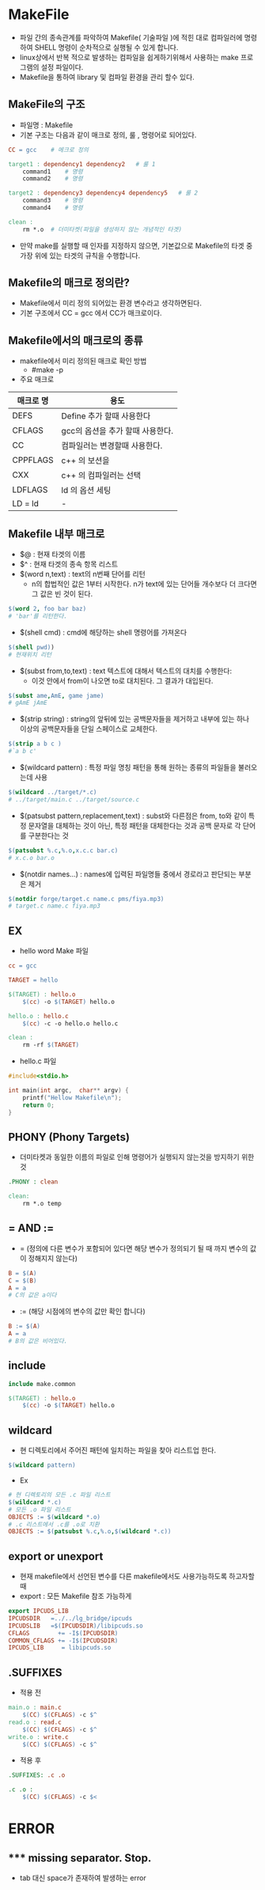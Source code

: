 # MakeFile
- 파일 간의 종속관계를 파악하여 Makefile( 기술파일 )에 적힌 대로 컴파일러에 명령하여 SHELL 명령이 순차적으로 실행될 수 있게 합니다.
- linux상에서 반복 적으로 발생하는 컴파일을 쉽게하기위해서 사용하는 make 프로그램의 설정 파일이다.
- Makefile을 통하여 library 및 컴파일 환경을 관리 할수 있다.

## MakeFile의 구조

- 파일명 : Makefile
- 기본 구조는 다음과 같이 매크로 정의, 룰 , 명령어로 되어있다.
```Makefile
CC = gcc    # 메크로 정의

target1 : dependency1 dependency2   # 룰 1
    command1    # 명령
    command2    # 명령

target2 : dependency3 dependency4 dependency5   # 룰 2
    command3    # 명령
    command4    # 명령

clean :
    rm *.o  # 더미타켓(파일을 생성하지 않는 개념적인 타겟)
```

* 만약 make를 실행할 때 인자를 지정하지 않으면, 기본값으로 Makefile의 타겟 중 가장 위에 있는 타겟의 규칙을 수행합니다.

## Makefile의 매크로 정의란?

- Makefile에서 미리 정의 되어있는 환경 변수라고 생각하면된다.
- 기본 구조에서 CC = gcc 에서 CC가 매크로이다.

## Makefile에서의 매크로의 종류

- makefile에서 미리 정의된 매크로 확인 방법
    - #make -p
- 주요 매크로

| 매크로 명 |용도|
|------|---|
|DEFS |Define 추가 할때 사용한다|
|CFLAGS|gcc의 옵션을 추가 할때 사용한다.|
|CC|컴파일러는 변경할때 사용한다.|
|CPPFLAGS|c++ 의 보션을|
|CXX |c++ 의 컴파일러는 선택|
|LDFLAGS| ld 의 옵션 세팅|
|LD = ld| - |

## Makefile 내부 매크로
- $@ : 현재 타겟의 이름
- $^ : 현재 타겟의 종속 항목 리스트
- $(word n,text) : text의 n번째 단어를 리턴
    - n의 합법적인 값은 1부터 시작한다. n가 text에 있는 단어들 개수보다 더 크다면 그 값은 빈 것이 된다. 
```Makefile
$(word 2, foo bar baz)
# 'bar'를 리턴한다.
```
- $(shell cmd) : cmd에 해당하는 shell 명령어를 가져온다
```Makefile
$(shell pwd))
# 현재위치 리턴
```
- $(subst from,to,text) : text 텍스트에 대해서 텍스트의 대치를 수행한다: 
    - 이것 안에서 from이 나오면 to로 대치된다. 그 결과가 대입된다.
```makefile
$(subst ame,AmE, game jame)
# gAmE jAmE
```
- $(strip string) : string의 앞뒤에 있는 공백문자들을 제거하고 내부에 있는 하나 이상의 공백문자들을 단일 스페이스로 교체한다.
```makefile
$(strip a b c )
#`a b c'
``` 
- $(wildcard pattern) : 특정 파일 명칭 패턴을 통해 원하는 종류의 파일들을 불러오는데 사용
```makefile
$(wildcard ../target/*.c)
# ../target/main.c ../target/source.c
``` 
- $(patsubst pattern,replacement,text) : subst와 다른점은 from, to와 같이 특정 문자열을 대체하는 것이 아닌, 특정 패턴을 대체한다는 것과 공백 문자로 각 단어를 구분한다는 것
```makefile
$(patsubst %.c,%.o,x.c.c bar.c)
# x.c.o bar.o
``` 
- $(notdir names...) : names에 입력된 파일명들 중에서 경로라고 판단되는 부분은 제거
```makefile
$(notdir forge/target.c name.c pms/fiya.mp3)
# target.c name.c fiya.mp3
``` 

## EX
- hello word Make 파일
```Makefile
cc = gcc

TARGET = hello

$(TARGET) : hello.o
	$(cc) -o $(TARGET) hello.o

hello.o : hello.c
	$(cc) -c -o hello.o hello.c

clean :
	rm -rf $(TARGET)
```
- hello.c 파일
```c
#include<stdio.h>

int main(int argc,  char** argv) {
	printf("Hellow Makefile\n");
	return 0;
}
```

## PHONY (Phony Targets)
- 더미타켓과 동일한 이름의 파일로 인해 명령어가 실행되지 않는것을 방지하기 위한 것
```Makefile
.PHONY : clean 

clean: 
    rm *.o temp
```

## = AND :=
- = (정의에 다른 변수가 포함되어 있다면 해당 변수가 정의되기 될 때 까지 변수의 값이 정해지지 않는다)
```Makefile
B = $(A)
C = $(B)
A = a
# C의 값은 a이다
```
- := (해당 시점에의 변수의 값만 확인 합니다)
```Makefile
B := $(A)
A = a
# B의 값은 비어있다. 
```

## include
```Makefile
include make.common

$(TARGET) : hello.o
	$(cc) -o $(TARGET) hello.o
```

## wildcard
- 현 디렉토리에서 주어진 패턴에 일치하는 파일을 찾아 리스트업 한다.
```Makefile
$(wildcard pattern)
```
- Ex
```Makefile
# 현 디렉토리의 모든 .c 파일 리스트
$(wildcard *.c)
# 모든 .o 파일 리스트
OBJECTS := $(wildcard *.o)
# .c 리스트에서 .c를 .o로 치환
OBJECTS := $(patsubst %.c,%.o,$(wildcard *.c))
```

## export or unexport
- 현재 makefile에서 선언된 변수를 다른 makefile에서도 사용가능하도록 하고자할 때
- export : 모든 Makefile 참조 가능하게
```Makefile
export IPCUDS_LIB
IPCUDSDIR	=../../lg_bridge/ipcuds
IPCUDSLIB	=$(IPCUDSDIR)/libipcuds.so
CFLAGS	      += -I$(IPCUDSDIR)
COMMON_CFLAGS += -I$(IPCUDSDIR)
IPCUDS_LIB     = libipcuds.so
```

## .SUFFIXES
- 적용 전
```makefile
main.o : main.c
    $(CC) $(CFLAGS) -c $^
read.o : read.c
    $(CC) $(CFLAGS) -c $^
write.o : write.c
    $(CC) $(CFLAGS) -c $^
```
- 적용 후
```makefile
.SUFFIXES: .c .o

.c .o :
    $(CC) $(CFLAGS) -c $<
```

# ERROR

## *** missing separator. Stop.
- tab 대신 space가 존재하여 발생하는 error
